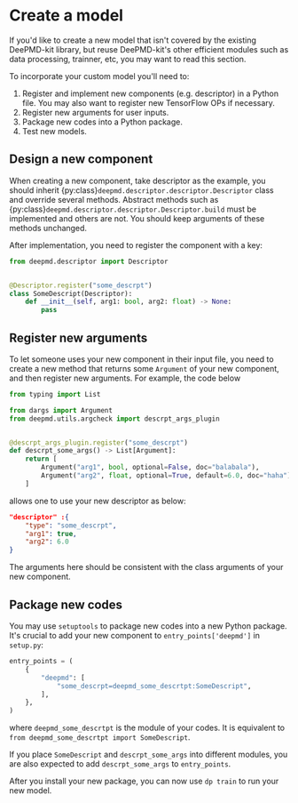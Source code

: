 # Create a model

If you'd like to create a new model that isn't covered by the existing DeePMD-kit library, but reuse DeePMD-kit's other efficient modules such as data processing, trainner, etc, you may want to read this section.

To incorporate your custom model you'll need to:
1. Register and implement new components (e.g. descriptor) in a Python file. You may also want to register new TensorFlow OPs if necessary.
2. Register new arguments for user inputs.
3. Package new codes into a Python package.
4. Test new models.

## Design a new component

When creating a new component, take descriptor as the example, you should inherit {py:class}`deepmd.descriptor.descriptor.Descriptor` class and override several methods. Abstract methods such as {py:class}`deepmd.descriptor.descriptor.Descriptor.build` must be implemented and others are not. You should keep arguments of these methods unchanged.

After implementation, you need to register the component with a key:
```py
from deepmd.descriptor import Descriptor


@Descriptor.register("some_descrpt")
class SomeDescript(Descriptor):
    def __init__(self, arg1: bool, arg2: float) -> None:
        pass
```

## Register new arguments

To let someone uses your new component in their input file, you need to create a new method that returns some `Argument` of your new component, and then register new arguments. For example, the code below

```py
from typing import List

from dargs import Argument
from deepmd.utils.argcheck import descrpt_args_plugin


@descrpt_args_plugin.register("some_descrpt")
def descrpt_some_args() -> List[Argument]:
    return [
        Argument("arg1", bool, optional=False, doc="balabala"),
        Argument("arg2", float, optional=True, default=6.0, doc="haha"),
    ]
```

allows one to use your new descriptor as below:

```json
"descriptor" :{
    "type": "some_descrpt",
    "arg1": true,
    "arg2": 6.0
}
```

The arguments here should be consistent with the class arguments of your new component.

## Package new codes

You may use `setuptools` to package new codes into a new Python package. It's crucial to add your new component to `entry_points['deepmd']` in `setup.py`:

```py
entry_points = (
    {
        "deepmd": [
            "some_descrpt=deepmd_some_descrtpt:SomeDescript",
        ],
    },
)
```

where `deepmd_some_descrtpt` is the module of your codes. It is equivalent to `from deepmd_some_descrtpt import SomeDescript`.

If you place `SomeDescript` and `descrpt_some_args` into different modules, you are also expected to add `descrpt_some_args` to `entry_points`.

After you install your new package, you can now use `dp train` to run your new model.
